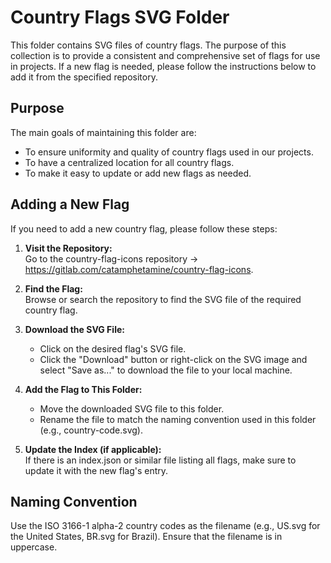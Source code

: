 # Country Flags SVG Folder

This folder contains SVG files of country flags. The purpose of this collection is to provide a consistent and comprehensive set of flags for use in projects. If a new flag is needed, please follow the instructions below to add it from the specified repository.

## Purpose

The main goals of maintaining this folder are:

- To ensure uniformity and quality of country flags used in our projects.
- To have a centralized location for all country flags.
- To make it easy to update or add new flags as needed.

## Adding a New Flag

If you need to add a new country flag, please follow these steps:

1. **Visit the Repository:**<br/>
   Go to the country-flag-icons repository -> https://gitlab.com/catamphetamine/country-flag-icons.

2. **Find the Flag:**
   <br/>Browse or search the repository to find the SVG file of the required country flag.

3. **Download the SVG File:**<br/>

   - Click on the desired flag's SVG file.
   - Click the "Download" button or right-click on the SVG image and select "Save as..." to download the file to your local machine.

4. **Add the Flag to This Folder:**

   - Move the downloaded SVG file to this folder.
   - Rename the file to match the naming convention used in this folder (e.g., country-code.svg).

5. **Update the Index (if applicable):**<br/>
   If there is an index.json or similar file listing all flags, make sure to update it with the new flag's entry.

## Naming Convention

Use the ISO 3166-1 alpha-2 country codes as the filename (e.g., US.svg for the United States, BR.svg for Brazil).
Ensure that the filename is in uppercase.
